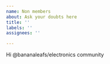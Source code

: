 ```yaml
---
name: Non members
about: Ask your doubts here
title: ''
labels: ''
assignees: ''

---
```


Hi @bananaleafs/electronics community
